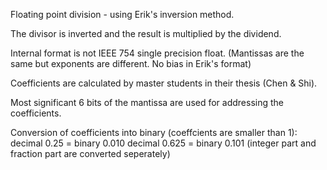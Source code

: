 

Floating point division - using Erik's inversion method.

The divisor is inverted and the result is multiplied by the dividend.

Internal format is not IEEE 754 single precision float. (Mantissas are the same but exponents are different. No bias in Erik's format)

Coefficients are calculated by master students in their thesis (Chen & Shi).

Most significant 6 bits of the mantissa are used for addressing the coefficients.

Conversion of coefficients into binary (coeffcients are smaller than 1):
decimal 0.25 = binary 0.010
decimal 0.625 = binary 0.101 (integer part and fraction part are converted seperately)

